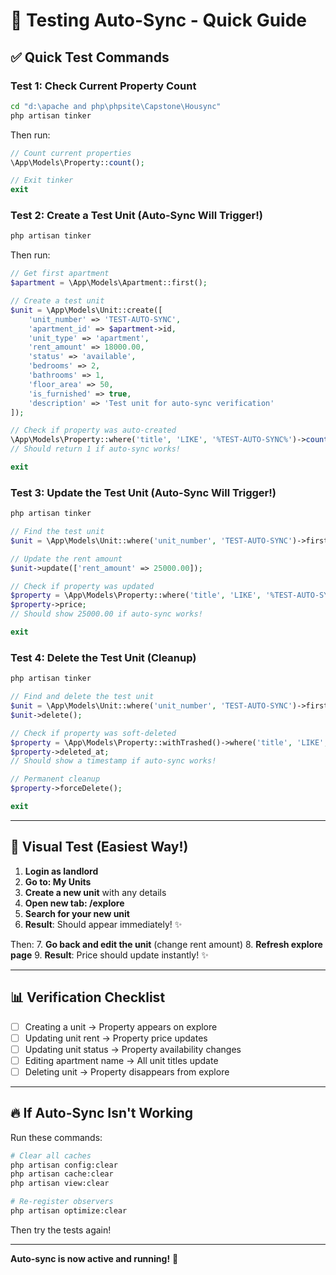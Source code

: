 # 🧪 Testing Auto-Sync - Quick Guide

## ✅ Quick Test Commands

### Test 1: Check Current Property Count
```bash
cd "d:\apache and php\phpsite\Capstone\Housync"
php artisan tinker
```

Then run:
```php
// Count current properties
\App\Models\Property::count();

// Exit tinker
exit
```

### Test 2: Create a Test Unit (Auto-Sync Will Trigger!)
```bash
php artisan tinker
```

Then run:
```php
// Get first apartment
$apartment = \App\Models\Apartment::first();

// Create a test unit
$unit = \App\Models\Unit::create([
    'unit_number' => 'TEST-AUTO-SYNC',
    'apartment_id' => $apartment->id,
    'unit_type' => 'apartment',
    'rent_amount' => 18000.00,
    'status' => 'available',
    'bedrooms' => 2,
    'bathrooms' => 1,
    'floor_area' => 50,
    'is_furnished' => true,
    'description' => 'Test unit for auto-sync verification'
]);

// Check if property was auto-created
\App\Models\Property::where('title', 'LIKE', '%TEST-AUTO-SYNC%')->count();
// Should return 1 if auto-sync works!

exit
```

### Test 3: Update the Test Unit (Auto-Sync Will Trigger!)
```bash
php artisan tinker
```

```php
// Find the test unit
$unit = \App\Models\Unit::where('unit_number', 'TEST-AUTO-SYNC')->first();

// Update the rent amount
$unit->update(['rent_amount' => 25000.00]);

// Check if property was updated
$property = \App\Models\Property::where('title', 'LIKE', '%TEST-AUTO-SYNC%')->first();
$property->price;
// Should show 25000.00 if auto-sync works!

exit
```

### Test 4: Delete the Test Unit (Cleanup)
```bash
php artisan tinker
```

```php
// Find and delete the test unit
$unit = \App\Models\Unit::where('unit_number', 'TEST-AUTO-SYNC')->first();
$unit->delete();

// Check if property was soft-deleted
$property = \App\Models\Property::withTrashed()->where('title', 'LIKE', '%TEST-AUTO-SYNC%')->first();
$property->deleted_at;
// Should show a timestamp if auto-sync works!

// Permanent cleanup
$property->forceDelete();

exit
```

---

## 🎯 Visual Test (Easiest Way!)

1. **Login as landlord**
2. **Go to: My Units**
3. **Create a new unit** with any details
4. **Open new tab: /explore**
5. **Search for your new unit**
6. **Result**: Should appear immediately! ✨

Then:
7. **Go back and edit the unit** (change rent amount)
8. **Refresh explore page**
9. **Result**: Price should update instantly! ✨

---

## 📊 Verification Checklist

- [ ] Creating a unit → Property appears on explore
- [ ] Updating unit rent → Property price updates
- [ ] Updating unit status → Property availability changes
- [ ] Editing apartment name → All unit titles update
- [ ] Deleting unit → Property disappears from explore

---

## 🔥 If Auto-Sync Isn't Working

Run these commands:
```bash
# Clear all caches
php artisan config:clear
php artisan cache:clear
php artisan view:clear

# Re-register observers
php artisan optimize:clear
```

Then try the tests again!

---

**Auto-sync is now active and running!** 🚀

